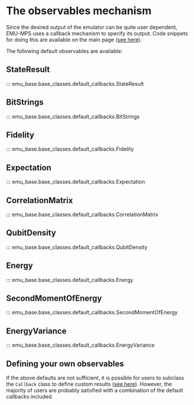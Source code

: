 # The observables mechanism

Since the desired output of the emulator can be quite user dependent, EMU-MPS uses a callback mechanism to specify its output.
Code snippets for doing this are available on the main page ([see here](index.md)).

The following default observables are available:

## StateResult
::: emu_base.base_classes.default_callbacks.StateResult

## BitStrings
::: emu_base.base_classes.default_callbacks.BitStrings

## Fidelity
::: emu_base.base_classes.default_callbacks.Fidelity

## Expectation
::: emu_base.base_classes.default_callbacks.Expectation

## CorrelationMatrix
::: emu_base.base_classes.default_callbacks.CorrelationMatrix

## QubitDensity
::: emu_base.base_classes.default_callbacks.QubitDensity

## Energy
::: emu_base.base_classes.default_callbacks.Energy

## SecondMomentOfEnergy
::: emu_base.base_classes.default_callbacks.SecondMomentOfEnergy

## EnergyVariance
::: emu_base.base_classes.default_callbacks.EnergyVariance


## Defining your own observables
If the above defaults are not sufficient, it is possible for users to subclass the
`Callback` class to define custom results ([see here](base_classes.md#callback)). However, the majority of users are probably satisfied with a combination of the default callbacks included.
